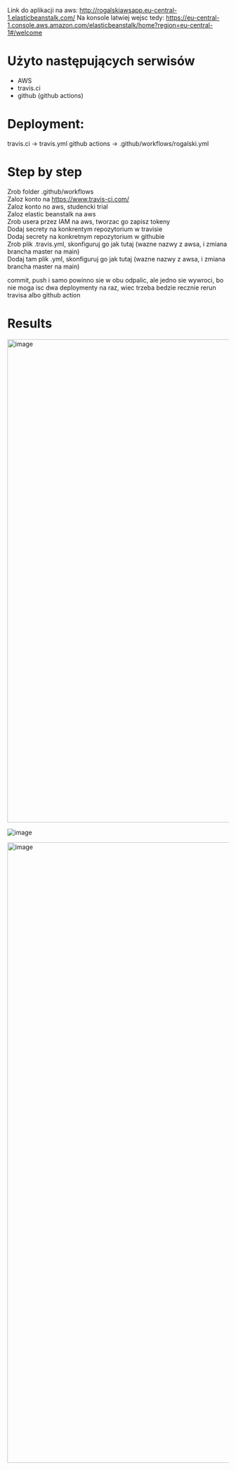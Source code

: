 Link do aplikacji na aws: http://rogalskiawsapp.eu-central-1.elasticbeanstalk.com/
Na konsole latwiej wejsc tedy: https://eu-central-1.console.aws.amazon.com/elasticbeanstalk/home?region=eu-central-1#/welcome

Użyto następujących serwisów
=============================
- AWS
- travis.ci
- github (github actions)

Deployment:
=============================
 travis.ci -> travis.yml
 github actions -> .github/workflows/rogalski.yml
 
Step by step
=============================

Zrob folder .github/workflows <br/>
Zaloz konto na https://www.travis-ci.com/ <br/>
Zaloz konto no aws, studencki trial <br/>
Zaloz elastic beanstalk na aws <br/>
Zrob usera przez IAM na aws, tworzac go zapisz tokeny <br/>
Dodaj secrety na konkrentym repozytorium w travisie <br/>
Dodaj secrety na konkretnym repozytorium w githubie <br/>
Zrob plik .travis.yml, skonfiguruj go jak tutaj (wazne nazwy z awsa, i zmiana brancha master na main) <br/>
Dodaj tam plik .yml, skonfiguruj go jak tutaj (wazne nazwy z awsa, i zmiana brancha master na main) <br/>

commit, push i samo powinno sie w obu odpalic, ale jedno sie wywroci, bo nie moga isc dwa deploymenty na raz, wiec trzeba bedzie recznie rerun travisa albo github action <br/>




Results
==============
<img width="1097" alt="image" src="https://user-images.githubusercontent.com/41301282/170297299-0782e906-1261-4d6a-a3c4-8686ef72bd17.png">

![image](https://user-images.githubusercontent.com/41301282/170295677-1ee4490d-78d2-41f1-bbd7-80ce60668c48.png)

<img width="1409" alt="image" src="https://user-images.githubusercontent.com/41301282/170297553-a377025a-519c-4bdd-9dc7-4632b4960818.png">

